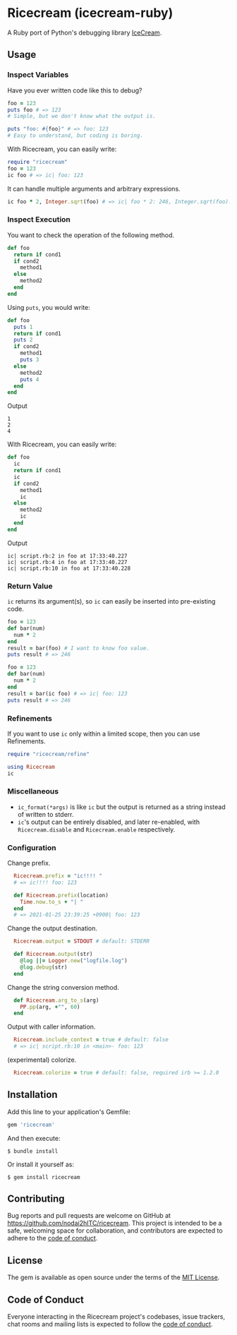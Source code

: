 # Ricecream (icecream-ruby)

A Ruby port of Python's debugging library [IceCream](https://github.com/gruns/icecream).

## Usage

### Inspect Variables

Have you ever written code like this to debug?

```ruby
foo = 123
puts foo # => 123
# Simple, but we don't know what the output is.

puts "foo: #{foo}" # => foo: 123
# Easy to understand, but coding is boring.
```

With Ricecream, you can easily write:

```ruby
require "ricecream"
foo = 123
ic foo # => ic| foo: 123
```

It can handle multiple arguments and arbitrary expressions.

```ruby
ic foo * 2, Integer.sqrt(foo) # => ic| foo * 2: 246, Integer.sqrt(foo): 11
```

### Inspect Execution

You want to check the operation of the following method.

```ruby
def foo
  return if cond1
  if cond2
    method1
  else
    method2
  end
end
```

Using `puts`, you would write:

```ruby
def foo
  puts 1
  return if cond1
  puts 2
  if cond2
    method1
    puts 3
  else
    method2
    puts 4
  end
end
```

Output

```
1
2
4
```

With Ricecream, you can easily write:

```ruby
def foo
  ic
  return if cond1
  ic
  if cond2
    method1
    ic
  else
    method2
    ic
  end
end
```

Output

```
ic| script.rb:2 in foo at 17:33:40.227
ic| script.rb:4 in foo at 17:33:40.227
ic| script.rb:10 in foo at 17:33:40.228
```

### Return Value

`ic` returns its argument(s), so `ic` can easily be inserted into pre-existing code.

```ruby
foo = 123
def bar(num)
  num * 2
end
result = bar(foo) # I want to know foo value.
puts result # => 246
```

```ruby
foo = 123
def bar(num)
  num * 2
end
result = bar(ic foo) # => ic| foo: 123
puts result # => 246
```

### Refinements

If you want to use `ic` only within a limited scope, then you can use Refinements.

```ruby
require "ricecream/refine"

using Ricecream
ic
```

### Miscellaneous

- `ic_format(*args)` is like `ic` but the output is returned as a string instead of written to stderr.
- `ic`'s output can be entirely disabled, and later re-enabled, with `Ricecream.disable` and `Ricecream.enable` respectively.

### Configuration

Change prefix.

```ruby
  Ricecream.prefix = "ic!!!! "
  # => ic!!!! foo: 123

  def Ricecream.prefix(location)
    Time.now.to_s + "| "
  end
  # => 2021-01-25 23:39:25 +0900| foo: 123
```

Change the output destination.

```ruby
  Ricecream.output = STDOUT # default: STDERR

  def Ricecream.output(str)
    @log ||= Logger.new("logfile.log")
    @log.debug(str)
  end
```

Change the string conversion method.

```ruby
  def Ricecream.arg_to_s(arg)
    PP.pp(arg, +"", 60)
  end
```

Output with caller information.

```ruby
  Ricecream.include_context = true # default: false
  # => ic| script.rb:10 in <main>- foo: 123
```

(experimental) colorize.

```ruby
  Ricecream.colorize = true # default: false, required irb >= 1.2.0
```

## Installation

Add this line to your application's Gemfile:

```ruby
gem 'ricecream'
```

And then execute:

    $ bundle install

Or install it yourself as:

    $ gem install ricecream

## Contributing

Bug reports and pull requests are welcome on GitHub at https://github.com/nodai2hITC/ricecream. This project is intended to be a safe, welcoming space for collaboration, and contributors are expected to adhere to the [code of conduct](https://github.com/nodai2hITC/ricecream/blob/master/CODE_OF_CONDUCT.md).

## License

The gem is available as open source under the terms of the [MIT License](https://opensource.org/licenses/MIT).

## Code of Conduct

Everyone interacting in the Ricecream project's codebases, issue trackers, chat rooms and mailing lists is expected to follow the [code of conduct](https://github.com/nodai2hITC/ricecream/blob/master/CODE_OF_CONDUCT.md).
